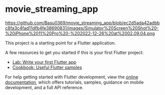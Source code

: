 # movie_streaming_app
https://github.com/Basu0369/movie_streaming_app/blob/ec2d5ada42adbbc8fa3c4fad11dfb4fe38690831/images/Simulator%20Screen%20Shot%20-%20iPhone%2011%20Pro%20-%202022-12-26%20at%2002.09.04.png

This project is a starting point for a Flutter application.

A few resources to get you started if this is your first Flutter project:

- [Lab: Write your first Flutter app](https://docs.flutter.dev/get-started/codelab)
- [Cookbook: Useful Flutter samples](https://docs.flutter.dev/cookbook)

For help getting started with Flutter development, view the
[online documentation](https://docs.flutter.dev/), which offers tutorials,
samples, guidance on mobile development, and a full API reference.
